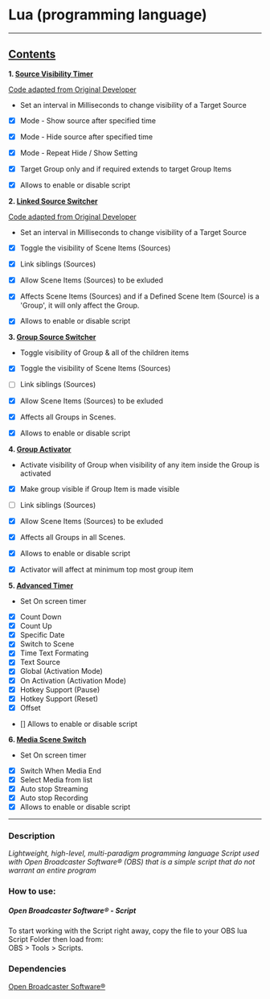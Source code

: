 [//]: # "https://pandao.github.io/editor.md/en.html" 

# Lua (programming language)
-------

## [Contents](https://github.com/midnight-studios/obs-lua/)


 **1. [Source Visibility Timer](https://github.com/midnight-studios/obs-lua/source-visibility-timer.lua)**

[Code adapted from Original Developer](https://github.com/cg2121/obs-visibility-timer)

* Set an interval in Milliseconds to change visibility of a Target Source
 - [x] Mode - Show source after specified time
 - [x] Mode - Hide source after specified time 
 - [x] Mode - Repeat Hide / Show Setting
 - [x] Target Group only and if required extends to target Group Items
 - [x] Allows to enable or disable script


 **2. [Linked Source Switcher](https://github.com/midnight-studios/obs-lua/blob/main/linked-source-switcher.lua)**
 
[Code adapted from Original Developer](https://github.com/exeldro/obs-source-switcher)

* Set an interval in Milliseconds to change visibility of a Target Source
 - [x] Toggle the visibility of Scene Items (Sources)
 - [x] Link siblings (Sources)
 - [x] Allow Scene Items (Sources) to be exluded
 - [x] Affects Scene Items (Sources) and if a Defined Scene Item (Source) is a 'Group', it will only affect the Group.
 - [x] Allows to enable or disable script


 **3. [Group Source Switcher](https://github.com/midnight-studios/obs-lua/blob/main/group-source-visibility-switcher.lua)**

* Toggle visibility of Group & all of the children items
 - [x] Toggle the visibility of Scene Items (Sources)
 - [ ] Link siblings (Sources)
 - [x] Allow Scene Items (Sources) to be exluded
 - [x] Affects all Groups in Scenes.
 - [x] Allows to enable or disable script


 **4. [Group Activator](https://github.com/midnight-studios/obs-lua/blob/main/group-activator.lua)**

* Activate visibility of Group when visibility of any item inside the Group is activated
 - [x] Make group visible if Group Item is made visible
 - [ ] Link siblings (Sources)
 - [x] Allow Scene Items (Sources) to be exluded
 - [x] Affects all Groups in all Scenes.
 - [x] Allows to enable or disable script
 - [x] Activator will affect at minimum top most group item


 **5. [Advanced Timer](https://github.com/midnight-studios/obs-lua/blob/main/advanced-timer.lua)**

* Set On screen timer
 - [x] Count Down
 - [x] Count Up
 - [x] Specific Date
 - [x] Switch to Scene
 - [x] Time Text Formating
 - [x] Text Source
 - [x] Global (Activation Mode)
 - [x] On Activation (Activation Mode)
 - [x] Hotkey Support (Pause)
 - [x] Hotkey Support (Reset)
 - [x] Offset
 - [] Allows to enable or disable script


 **6. [Media Scene Switch](https://github.com/midnight-studios/obs-lua/blob/main/media-switch-scene.lua)**

* Set On screen timer
 - [x] Switch When Media End
 - [x] Select Media from list
 - [x] Auto stop Streaming
 - [x] Auto stop Recording
 - [x] Allows to enable or disable script
***


### Description

_Lightweight, high-level, multi-paradigm programming language Script used with Open Broadcaster Software®️ (OBS) that is a simple script that do not warrant an entire program_

### How to use:

##### Open Broadcaster Software®️ - Script

To start working with the Script right away, copy the file to your OBS lua Script Folder then load from:
<br /> OBS > Tools > Scripts.

### Dependencies

[Open Broadcaster Software®️](https://obsproject.com/download/)
